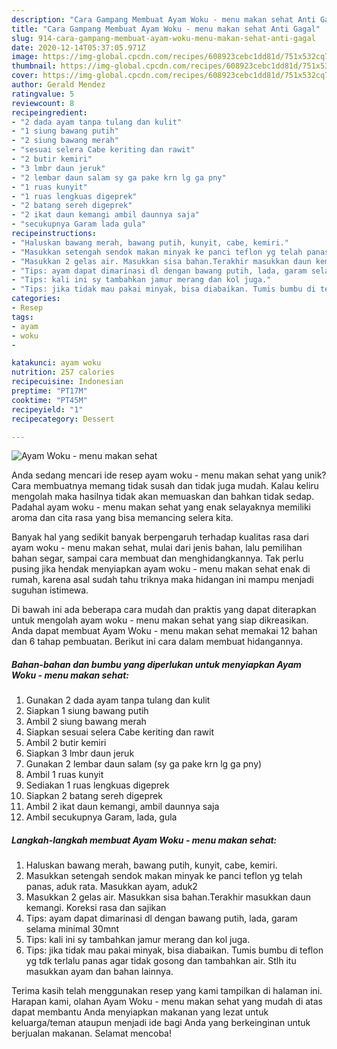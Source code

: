 ```yaml
---
description: "Cara Gampang Membuat Ayam Woku - menu makan sehat Anti Gagal"
title: "Cara Gampang Membuat Ayam Woku - menu makan sehat Anti Gagal"
slug: 914-cara-gampang-membuat-ayam-woku-menu-makan-sehat-anti-gagal
date: 2020-12-14T05:37:05.971Z
image: https://img-global.cpcdn.com/recipes/608923cebc1dd81d/751x532cq70/ayam-woku-menu-makan-sehat-foto-resep-utama.jpg
thumbnail: https://img-global.cpcdn.com/recipes/608923cebc1dd81d/751x532cq70/ayam-woku-menu-makan-sehat-foto-resep-utama.jpg
cover: https://img-global.cpcdn.com/recipes/608923cebc1dd81d/751x532cq70/ayam-woku-menu-makan-sehat-foto-resep-utama.jpg
author: Gerald Mendez
ratingvalue: 5
reviewcount: 8
recipeingredient:
- "2 dada ayam tanpa tulang dan kulit"
- "1 siung bawang putih"
- "2 siung bawang merah"
- "sesuai selera Cabe keriting dan rawit"
- "2 butir kemiri"
- "3 lmbr daun jeruk"
- "2 lembar daun salam sy ga pake krn lg ga pny"
- "1 ruas kunyit"
- "1 ruas lengkuas digeprek"
- "2 batang sereh digeprek"
- "2 ikat daun kemangi ambil daunnya saja"
- "secukupnya Garam lada gula"
recipeinstructions:
- "Haluskan bawang merah, bawang putih, kunyit, cabe, kemiri."
- "Masukkan setengah sendok makan minyak ke panci teflon yg telah panas, aduk rata. Masukkan ayam, aduk2"
- "Masukkan 2 gelas air. Masukkan sisa bahan.Terakhir masukkan daun kemangi. Koreksi rasa dan sajikan"
- "Tips: ayam dapat dimarinasi dl dengan bawang putih, lada, garam selama minimal 30mnt"
- "Tips: kali ini sy tambahkan jamur merang dan kol juga."
- "Tips: jika tidak mau pakai minyak, bisa diabaikan. Tumis bumbu di teflon yg tdk terlalu panas agar tidak gosong dan tambahkan air. Stlh itu masukkan ayam dan bahan lainnya."
categories:
- Resep
tags:
- ayam
- woku
- 

katakunci: ayam woku  
nutrition: 257 calories
recipecuisine: Indonesian
preptime: "PT17M"
cooktime: "PT45M"
recipeyield: "1"
recipecategory: Dessert

---
```



![Ayam Woku - menu makan sehat](https://img-global.cpcdn.com/recipes/608923cebc1dd81d/751x532cq70/ayam-woku-menu-makan-sehat-foto-resep-utama.jpg)

Anda sedang mencari ide resep ayam woku - menu makan sehat yang unik? Cara membuatnya memang tidak susah dan tidak juga mudah. Kalau keliru mengolah maka hasilnya tidak akan memuaskan dan bahkan tidak sedap. Padahal ayam woku - menu makan sehat yang enak selayaknya memiliki aroma dan cita rasa yang bisa memancing selera kita.

Banyak hal yang sedikit banyak berpengaruh terhadap kualitas rasa dari ayam woku - menu makan sehat, mulai dari jenis bahan, lalu pemilihan bahan segar, sampai cara membuat dan menghidangkannya. Tak perlu pusing jika hendak menyiapkan ayam woku - menu makan sehat enak di rumah, karena asal sudah tahu triknya maka hidangan ini mampu menjadi suguhan istimewa.




Di bawah ini ada beberapa cara mudah dan praktis yang dapat diterapkan untuk mengolah ayam woku - menu makan sehat yang siap dikreasikan. Anda dapat membuat Ayam Woku - menu makan sehat memakai 12 bahan dan 6 tahap pembuatan. Berikut ini cara dalam membuat hidangannya.

<!--inarticleads1-->

##### Bahan-bahan dan bumbu yang diperlukan untuk menyiapkan Ayam Woku - menu makan sehat:

1. Gunakan 2 dada ayam tanpa tulang dan kulit
1. Siapkan 1 siung bawang putih
1. Ambil 2 siung bawang merah
1. Siapkan sesuai selera Cabe keriting dan rawit
1. Ambil 2 butir kemiri
1. Siapkan 3 lmbr daun jeruk
1. Gunakan 2 lembar daun salam (sy ga pake krn lg ga pny)
1. Ambil 1 ruas kunyit
1. Sediakan 1 ruas lengkuas digeprek
1. Siapkan 2 batang sereh digeprek
1. Ambil 2 ikat daun kemangi, ambil daunnya saja
1. Ambil secukupnya Garam, lada, gula




<!--inarticleads2-->

##### Langkah-langkah membuat Ayam Woku - menu makan sehat:

1. Haluskan bawang merah, bawang putih, kunyit, cabe, kemiri.
1. Masukkan setengah sendok makan minyak ke panci teflon yg telah panas, aduk rata. Masukkan ayam, aduk2
1. Masukkan 2 gelas air. Masukkan sisa bahan.Terakhir masukkan daun kemangi. Koreksi rasa dan sajikan
1. Tips: ayam dapat dimarinasi dl dengan bawang putih, lada, garam selama minimal 30mnt
1. Tips: kali ini sy tambahkan jamur merang dan kol juga.
1. Tips: jika tidak mau pakai minyak, bisa diabaikan. Tumis bumbu di teflon yg tdk terlalu panas agar tidak gosong dan tambahkan air. Stlh itu masukkan ayam dan bahan lainnya.




Terima kasih telah menggunakan resep yang kami tampilkan di halaman ini. Harapan kami, olahan Ayam Woku - menu makan sehat yang mudah di atas dapat membantu Anda menyiapkan makanan yang lezat untuk keluarga/teman ataupun menjadi ide bagi Anda yang berkeinginan untuk berjualan makanan. Selamat mencoba!
